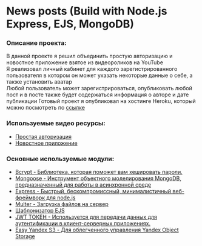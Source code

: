 # News posts (Build with Node.js Express, EJS, MongoDB)

### Описание проекта:
В данной проекте я решил объединить простую авторизацию и новостное приложение взятое из видеороликов на YouTube  
Я реализовал личный кабинет для каждого зарегистрированного пользователя в котором он может указать некоторые данные о себе, а также установить аватар  
Любой пользователь может зарегистрироваться, опубликовать любой пост и в посте также будет содержаться информация о авторе и дате публикации
Готовый проект я опубликовал на хостинге Heroku, который можно посмотреть по [ссылке](https://news-posts-node-js.herokuapp.com)

### Используемые видео ресурсы:
- [Простая авторизация](https://www.youtube.com/watch?v=d_aJdcDq6AY&t=1705s)
- [Новостное приложение](https://www.youtube.com/playlist?list=PLNkWIWHIRwMFtsaJ4b_wwkJDHKJeuAkP0)

### Основные используемые модули:
- [Bcrypt - Библиотека, которая поможет вам хешировать пароли.](https://www.npmjs.com/package/bcrypt)
- [Mongoose - Инструмент объектного моделирования MongoDB, предназначенный для работы в асинхронной среде](https://www.npmjs.com/package/mongoose)
- [Express - Быстрый, бескомпромиссный, минималистичный веб-фреймворк для node.js](https://www.npmjs.com/package/morgan)
- [Multer - Загрузка файлов на сервер](https://www.npmjs.com/package/multerk)
- [Шаблонизатор EJS](https://www.npmjs.com/package/ejs)
- [JWT ТОКЕН - Используется для передачи данных для аутентификации в клиент-серверных приложениях.](https://www.npmjs.com/package/jsonwebtoken)
- [Easy Yandex S3 - Для облегченного управления Yandex Object Storage](https://www.npmjs.com/package/easy-yandex-s3)
